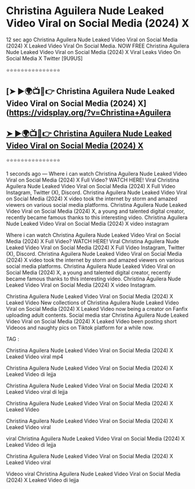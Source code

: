 ﻿# Christina Aguilera Nude Leaked Video Viral on Social Media (2024) X



12 sec ago Christina Aguilera Nude Leaked Video Viral on Social Media (2024) X Leaked Video Viral On Social Media. NOW FREE Christina Aguilera Nude Leaked Video Viral on Social Media (2024) X Viral Leaks Video On Social Media X Twitter [9U9US]

⭐⭐⭐⭐⭐⭐⭐⭐⭐⭐⭐⭐⭐⭐⭐

## [➤ ►🌍📺📱👉 Christina Aguilera Nude Leaked Video Viral on Social Media (2024) X](https://vidsplay.org/?v=Christina+Aguilera

## [➤ ►🌍📺📱👉 Christina Aguilera Nude Leaked Video Viral on Social Media (2024) X](https://vidsplay.org/?v=Christina+Aguilera)


⭐⭐⭐⭐⭐⭐⭐⭐⭐⭐⭐⭐⭐⭐⭐



1 seconds ago — Where i can watch Christina Aguilera Nude Leaked Video Viral on Social Media (2024) X Full Video? WATCH HERE! Viral Christina Aguilera Nude Leaked Video Viral on Social Media (2024) X Full Video Instagram, Twitter (X), Discord. Christina Aguilera Nude Leaked Video Viral on Social Media (2024) X video took the internet by storm and amazed viewers on various social media platforms. Christina Aguilera Nude Leaked Video Viral on Social Media (2024) X, a young and talented digital creator, recently became famous thanks to this interesting video. Christina Aguilera Nude Leaked Video Viral on Social Media (2024) X video instagram

Where i can watch Christina Aguilera Nude Leaked Video Viral on Social Media (2024) X Full Video? WATCH HERE! Viral Christina Aguilera Nude Leaked Video Viral on Social Media (2024) X Full Video Instagram, Twitter (X), Discord. Christina Aguilera Nude Leaked Video Viral on Social Media (2024) X video took the internet by storm and amazed viewers on various social media platforms. Christina Aguilera Nude Leaked Video Viral on Social Media (2024) X, a young and talented digital creator, recently became famous thanks to this interesting video. Christina Aguilera Nude Leaked Video Viral on Social Media (2024) X video Instagram.

Christina Aguilera Nude Leaked Video Viral on Social Media (2024) X Leaked Video New collections of Christina Aguilera Nude Leaked Video Viral on Social Media (2024) X Leaked Video now being a creator on Fanfix uploading adult contents. Social media star Christina Aguilera Nude Leaked Video Viral on Social Media (2024) X Leaked Video been posting short Videoos and naughty pics on Tiktok platform for a while now.

TAG :

 

Christina Aguilera Nude Leaked Video Viral on Social Media (2024) X Leaked Video viral mp4

 

Christina Aguilera Nude Leaked Video Viral on Social Media (2024) X Leaked Video di lejja

 

Christina Aguilera Nude Leaked Video Viral on Social Media (2024) X Leaked Video viral di lejja

 

Christina Aguilera Nude Leaked Video Viral on Social Media (2024) X Leaked Video

 

Christina Aguilera Nude Leaked Video Viral on Social Media (2024) X Leaked Video viral

 

viral Christina Aguilera Nude Leaked Video Viral on Social Media (2024) X Leaked Video di lejja

 

Christina Aguilera Nude Leaked Video Viral on Social Media (2024) X Leaked Video viral

 

Videoo viral Christina Aguilera Nude Leaked Video Viral on Social Media (2024) X Leaked Video di lejja
